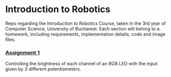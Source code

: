 # Introduction to Robotics
Repo regarding the Introduction to Robotics Course, taken in the 3rd year of Computer Science, University of Bucharest.
Each section will belong to a homework, including requirements, implementation details, code and image files.

### [Assignment 1](https://github.com/cosminbvb/IntroductionToRobotics/tree/main/Assignment1)
Controlling the brightness of each channel of an RGB LED with the input given by 3 different potentiometers.